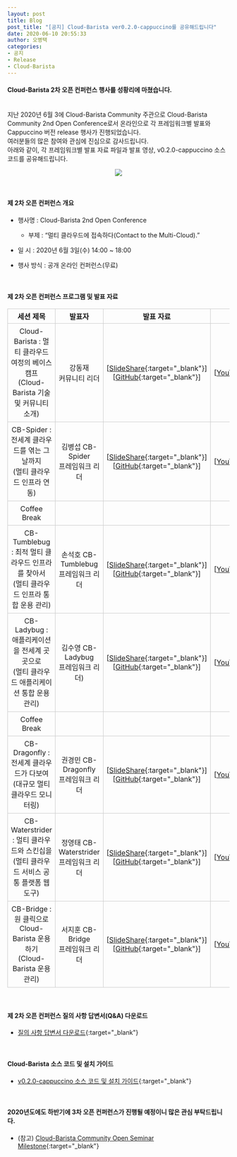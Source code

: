 ```yaml
---
layout: post
title: Blog
post_title: "[공지] Cloud-Barista ver0.2.0-cappuccino를 공유해드립니다"
date: 2020-06-10 20:55:33
author: 오병택
categories: 
- 공지
- Release
- Cloud-Barista
---
```

<style>
    table{
        border-collapse: collapse;
        border-spacing: 5px;
        border:0px solid #CCCCCC;
    }

    th{
        border:1px solid #CCCCCC;
    }

    td{
        border:1px solid #CCCCCC;
        padding: 7px;
    }
</style>

#### Cloud-Barista 2차 오픈 컨퍼런스 행사를 성황리에 마쳤습니다.
<BR>
지난 2020년 6월 3에 Cloud-Barista Community 주관으로 Cloud-Barista Community 2nd Open Conference로서 온라인으로 각 프레임워크별 발표와 Cappuccino 버전 release 행사가 진행되었습니다.<BR>
여러분들의 많은 참여와 관심에 진심으로 감사드립니다.

<BR>
아래와 같이, 각 프레임워크별 발표 자료 파일과 발표 영상, v0.2.0-cappuccino 소스 코드를 공유해드립니다.
<!--more-->

<p align="center">
  <img src="https://cloud-barista.github.io/assets/img/blog/2nd-conference/leaflet-haeder.png">
<BR>
</p>
<BR>

#### 제 2차 오픈 컨퍼런스 개요
* 행사명 : Cloud-Barista 2nd Open Conference<BR>
  * 부제 : “멀티 클라우드에 접속하다(Contact to the Multi-Cloud).”

* 일   시 : 2020년 6월 3일(수) 14:00 ~ 18:00

* 행사 방식 : 공개 온라인 컨퍼런스(무료)

<BR>

#### 제 2차 오픈 컨퍼런스 프로그램 및 발표 자료

| 세션 제목 | 발표자 | 발표 자료 | 발표 영상 |
| :------------------------------: | :--------------: | :----------------: | :--------------------: |
| Cloud-Barista : 멀티 클라우드 여정의 베이스캠프<BR>(Cloud-Barista 기술 및 커뮤니티 소개) | 강동재<BR>커뮤니티 리더 | [[SlideShare](https://www.slideshare.net/cloud-barista/cloudbarista-2-cloudbarista-2st-open-seminar-cloudbarista-technology-and-open-source-community-235056632){:target="_blank"}] [[GitHub](https://github.com/cloud-barista/docs/blob/master/openseminar/v0.2.0-cappuccino/ppt_files/Cappuccino-OpenSeminar-1-Cloud-Barista%20Technology%20and%20Open%20Source%20Community.pdf){:target="_blank"}] | [[YouTube](https://youtu.be/_cwAZsIAWjg){:target="_blank"}] |
| CB-Spider : 전세계 클라우드를 엮는 그날까지<BR>(멀티 클라우드 인프라 연동) | 김병섭 CB-Spider<BR>프레임워크 리더 | [[SlideShare](https://www.slideshare.net/cloud-barista/cloudbarista-2-interworking-with-multicloud-infrastructure-235058344){:target="_blank"}] [[GitHub](https://github.com/cloud-barista/docs/blob/master/openseminar/v0.2.0-cappuccino/ppt_files/Cappuccino-OpenSeminar-2-CB-Spider-Interworking%20with%20multi-cloud%20infrastructure.pdf){:target="_blank"}] | [[YouTube](https://youtu.be/qjflPwN_Y-M){:target="_blank"}] | 
| Coffee Break |||
| CB-Tumblebug : 최적 멀티 클라우드 인프라를 찾아서<BR>(멀티 클라우드 인프라 통합 운용 관리) | 손석호 CB-Tumblebug<BR>프레임워크 리더 | [[SlideShare](https://www.slideshare.net/cloud-barista/cloudbarista-2-multicloud-infrastructure-integrated-operation-management){:target="_blank"}] [[GitHub](https://github.com/cloud-barista/docs/blob/master/openseminar/v0.2.0-cappuccino/ppt_files/Cappuccino-OpenSeminar-3-CB-Tumblebug-Multi-cloud%20infrastructure%20integrated%20operation%20management.pdf){:target="_blank"}] | [[YouTube](https://youtu.be/qxEnboezCFg){:target="_blank"}] |
| CB-Ladybug : 애플리케이션을 전세계 곳곳으로<BR>(멀티 클라우드 애플리케이션 통합 운용 관리) | 김수영 CB-Ladybug<BR>프레임워크 리더) | [[SlideShare](https://www.slideshare.net/cloud-barista/cloudbarista-2-integrated-management-of-multicloud-applications){:target="_blank"}] [[GitHub](https://github.com/cloud-barista/docs/blob/master/openseminar/v0.2.0-cappuccino/ppt_files/Cappuccino-OpenSeminar-4-CB-Ladybug-Integrated%20management%20of%20multi-cloud%20applications.pdf){:target="_blank"}] | [[YouTube](https://youtu.be/mCdNDBouiEU){:target="_blank"}] |
| Coffee Break |||
| CB-Dragonfly : 전세계 클라우드가 다보여<BR>(대규모 멀티 클라우드 모니터링) | 권경민 CB-Dragonfly<BR>프레임워크 리더 | [[SlideShare](https://www.slideshare.net/cloud-barista/cloudbarista-2-cbdragonfly-multi-cloud-integration-monitoring-framework){:target="_blank"}] [[GitHub](https://github.com/cloud-barista/docs/blob/master/openseminar/v0.2.0-cappuccino/ppt_files/Cappuccino-OpenSeminar-5-CB-Dragonfly-Multi%20Cloud%20Integration%20Monitoring%20Framework.pdf){:target="_blank"}] | [[YouTube](https://youtu.be/WktcVBTbVfw){:target="_blank"}] |
| CB-Waterstrider : 멀티 클라우드와 스킨십을<BR>(멀티 클라우드 서비스 공통 플랫폼 웹도구) | 정영태 CB-Waterstrider<BR>프레임워크 리더 | [[SlideShare](https://www.slideshare.net/cloud-barista/cloudbarista-2-cbwaterstrider-multi-cloud-service-common-framework-webtool){:target="_blank"}] [[GitHub](https://github.com/cloud-barista/docs/blob/master/openseminar/v0.2.0-cappuccino/ppt_files/Cappuccino-OpenSeminar-6-CB-Waterstrider-Multi%20Cloud%20Service%20Common%20Framework%20WebTool.pdf){:target="_blank"}] | [[YouTube](https://youtu.be/-lUhCizLs-A){:target="_blank"}] |
| CB-Bridge : 원 클릭으로 Cloud-Barista 운용하기<BR>(Cloud-Barista 운용 관리) | 서지훈 CB-Bridge<BR>프레임워크 리더 | [[SlideShare](https://www.slideshare.net/cloud-barista/cloudbarista-2-cbbridge-multicloud-common-platform-operation-management){:target="_blank"}] [[GitHub](https://www.slideshare.net/cloud-barista/cloudbarista-2-cbbridge-multicloud-common-platform-operation-management){:target="_blank"}] | [[YouTube](https://youtu.be/aVeQ-PUWwq4){:target="_blank"}] |

<BR>

#### 제 2차 오픈 컨퍼런스 질의 사항 답변서(Q&A) 다운로드

* [질의 사항 답변서 다운로드](https://github.com/cloud-barista/docs/blob/master/openseminar/v0.2.0-cappuccino/Cloud-Barista_2nd_Open_Conference-%EC%A7%88%EC%9D%98%EC%82%AC%ED%95%AD_%EB%8B%B5%EB%B3%80%EC%84%9C.pdf "https://github.com/cloud-barista/docs/blob/master/openseminar/v0.2.0-cappuccino/Cloud-Barista_2nd_Open_Conference-%EC%A7%88%EC%9D%98%EC%82%AC%ED%95%AD_%EB%8B%B5%EB%B3%80%EC%84%9C.pdf"){:target="_blank"}

<BR>

#### Cloud-Barista 소스 코드 및 설치 가이드

* [v0.2.0-cappuccino 소스 코드 및 설치 가이드](https://github.com/cloud-barista/cloud-barista/tree/v0.2.0-cappuccino "https://github.com/cloud-barista/cloud-barista/tree/v0.2.0-cappuccino"){:target="_blank"}


<BR>

#### 2020년도에도 하반기에 3차 오픈 컨퍼런스가 진행될 예정이니 많은 관심 부탁드립니다.

* (참고) [Cloud-Barista Community Open Seminar Milestone](https://cloud-barista.github.io/community/ "Cloud-Barista Open Seminar Milestone"){:target="_blank"}
